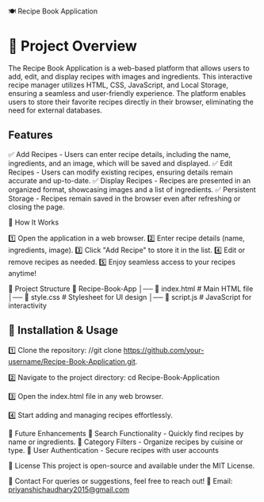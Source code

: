 🍽️ Recipe Book Application

# 📌 Project Overview

The Recipe Book Application is a web-based platform that allows users to add, edit, and display recipes with images and ingredients. This interactive recipe manager utilizes HTML, CSS, JavaScript, and Local Storage, ensuring a seamless and user-friendly experience. The platform enables users to store their favorite recipes directly in their browser, eliminating the need for external databases.

## Features

✅ Add Recipes - Users can enter recipe details, including the name, ingredients, and an image, which will be saved and displayed.
✅ Edit Recipes - Users can modify existing recipes, ensuring details remain accurate and up-to-date.
✅ Display Recipes - Recipes are presented in an organized format, showcasing images and a list of ingredients.
✅ Persistent Storage - Recipes remain saved in the browser even after refreshing or closing the page.

🚀 How It Works

1️⃣ Open the application in a web browser.
2️⃣ Enter recipe details (name, ingredients, image).
3️⃣ Click "Add Recipe" to store it in the list.
4️⃣ Edit or remove recipes as needed.
5️⃣ Enjoy seamless access to your recipes anytime!

📂 Project Structure
📁 Recipe-Book-App
│── 📄 index.html        # Main HTML file
│── 📄 style.css         # Stylesheet for UI design
│── 📄 script.js         # JavaScript for interactivity

## 🎯 Installation & Usage

1️⃣ Clone the repository:
//git clone https://github.com/your-username/Recipe-Book-Application.git.

2️⃣ Navigate to the project directory:
cd Recipe-Book-Application

3️⃣ Open the index.html file in any web browser.

4️⃣ Start adding and managing recipes effortlessly.

📌 Future Enhancements
🔹 Search Functionality - Quickly find recipes by name or ingredients.
🔹 Category Filters - Organize recipes by cuisine or type.
🔹 User Authentication - Secure recipes with user accounts

📜 License
This project is open-source and available under the MIT License.

📧 Contact
For queries or suggestions, feel free to reach out!
📩 Email: priyanshichaudhary2015@gmail.com
